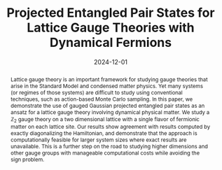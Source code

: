 ---
title: Projected Entangled Pair States for Lattice Gauge Theories with Dynamical Fermions

# Authors
# A YAML list of author names
# If you created a profile for a user (e.g. the default `admin` user at `content/authors/admin/`), 
# write the username (folder name) here, and it will be replaced with their full name and linked to their profile.
authors:
- Ariel Kelman
- Umberto Borla
- Patrick Emonts
- Erez Zohar

# Author notes (such as 'Equal Contribution')
# A YAML list of notes for each author in the above `authors` list
author_notes: []

date: '2024-12-01'

# Date to publish webpage (NOT necessarily Bibtex publication's date).
publishDate: '2024-12-29T17:02:47.452038Z'

# Publication type.
# A single CSL publication type but formatted as a YAML list (for Hugo requirements).
publication_types:
- 0

# Publication name and optional abbreviated publication name.
publication: '*arXiv*'
publication_short: ''

doi: 10.48550/arXiv.2412.16951

abstract: Lattice gauge theory is an important framework for studying gauge theories
  that arise in the Standard Model and condensed matter physics. Yet many systems
  (or regimes of those systems) are difficult to study using conventional techniques,
  such as action-based Monte Carlo sampling. In this paper, we demonstrate the use
  of gauged Gaussian projected entangled pair states as an ansatz for a lattice gauge
  theory involving dynamical physical matter. We study a $\mathbb{Z}_2$ gauge theory
  on a two dimensional lattice with a single flavor of fermionic matter on each lattice
  site. Our results show agreement with results computed by exactly diagonalizing
  the Hamiltonian, and demonstrate that the approach is computationally feasible for
  larger system sizes where exact results are unavailable. This is a further step
  on the road to studying higher dimensions and other gauge groups with manageable
  computational costs while avoiding the sign problem.

# Summary. An optional shortened abstract.
summary: ''

tags:
- High Energy Physics - Lattice
- High Energy Physics - Theory
- Quantum Physics

# Display this page in a list of Featured pages?
featured: false

# Links
url_pdf: ''
url_code: ''
url_dataset: ''
url_poster: ''
url_project: ''
url_slides: ''
url_source: ''
url_video: ''

# Custom links (uncomment lines below)
# links:
# - name: Custom Link
#   url: http://example.org

# Publication image
# Add an image named `featured.jpg/png` to your page's folder then add a caption below.
image:
  caption: ''
  focal_point: ''
  preview_only: false

# Associated Projects (optional).
#   Associate this publication with one or more of your projects.
#   Simply enter your project's folder or file name without extension.
#   E.g. `projects: ['internal-project']` links to `content/project/internal-project/index.md`.
#   Otherwise, set `projects: []`.
projects: []
links:
- name: arXiv
  url: https://arxiv.org/abs/2412.16951
---
